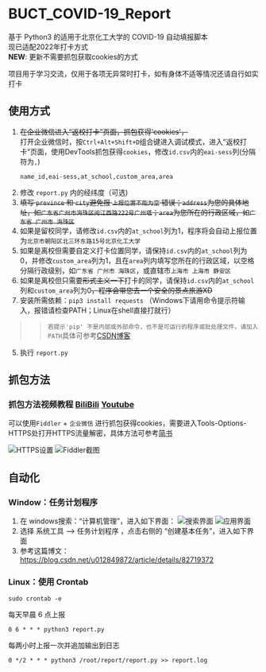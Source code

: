 # BUCT_COVID-19_Report

基于 Python3 的适用于北京化工大学的 COVID-19 自动填报脚本  
现已适配2022年打卡方式  
**NEW**: 更新不需要抓包获取cookies的方式  

项目用于学习交流，仅用于各项无异常时打卡，如有身体不适等情况还请自行如实打卡

## 使用方式

1. ~~在企业微信进入“返校打卡”页面，抓包获得'cookies'，~~  
打开企业微信时，按`Ctrl+Alt+Shift+D`组合键进入调试模式，进入“返校打卡”页面，使用DevTools抓包获得`cookies`，修改`id.csv`内的`eai-sess`列(分隔符为`,`)
    ```
    name_id,eai-sess,at_school,custom_area,area
    ```
2. 修改 `report.py` 内的经纬度（可选)  
3. ~~填写 `province` 和 `city`避免报 `上报位置不能为空` 错误；`address`为您的具体地址，如`广东省广州市海珠区阅江西路222号广州塔`；`area`为您所在的行政区域，如`广东省 广州市 海珠区`~~  
4. 如果是留校同学，请修改`id.csv`内的`at_school`列为1，程序将会自动上报位置为`北京市朝阳区北三环东路15号北京化工大学`
5. 如果是离校但需要自定义打卡位置同学，请保持`id.csv`内的`at_school`列为0，并修改`custom_area`列为1，且在`area`列内填写您所在的行政区域，以空格分隔行政级别，如`广东省 广州市 海珠区`，或直辖市`上海市 上海市 静安区`  
6. 如果是离校但只需要~~形式主义一下~~打卡的同学，请保持`id.csv`内的`at_school`列和`custom_area`列为0~~，程序会带您去一个安全的景点旅游XD~~  
7. 安装所需依赖：`pip3 install requests` （Windows下请用命令提示符输入，报错请检查PATH；Linux在shell直接打就行）  

>>`若提示'pip' 不是内部或外部命令，也不是可运行的程序或批处理文件，请加入PATH`具体可参考[CSDN博客](https://blog.csdn.net/AlbenXie/article/details/79054409)

5. 执行 `report.py`

## 抓包方法

### 抓包方法视频教程 [BiliBili](https://www.bilibili.com/video/BV1bC4y147Pj) [Youtube](https://www.youtube.com/watch?v=oAiY4iCu9Kk)


可以使用`Fiddler` + `企业微信` 进行抓包获得cookies，需要进入Tools-Options-HTTPS处打开HTTPS流量解密，具体方法可参考[简书](https://www.jianshu.com/p/690eb9bebe3c)

![HTTPS设置](images/4.png)
![Fiddler截图](images/3.png)

## 自动化
### Window：任务计划程序

1. 在 windows搜索：“计算机管理”，进入如下界面：
![搜索界面](images/1.png)
![应用界面](images/2.png)
2. 选择 系统工具 -->  任务计划程序 ，点击右侧的  “创建基本任务”，进入如下界面
3. 参考这篇博文：https://blog.csdn.net/u012849872/article/details/82719372

### Linux：使用 Crontab

```shell script
sudo crontab -e
```

每天早晨 6 点上报

```shell script
0 6 * * * python3 report.py
```

每两小时上报一次并追加输出到日志

```shell script
0 */2 * * * python3 /root/report/report.py >> report.log
```

